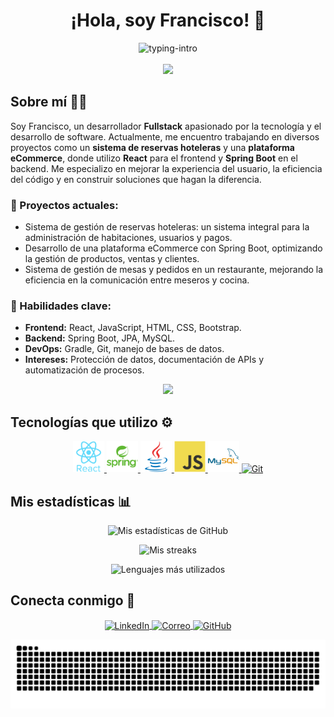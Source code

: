 <div align="center">
 <h1>¡Hola, soy Francisco! 👋</h1>
 <img src="https://readme-typing-svg.herokuapp.com?font=Fira+Code&color=%2338C2FF&size=45&center=true&vCenter=true&width=1000&lines=Desarrollador+Fullstack+|+React+|+Spring+Boot+|+Java+" alt="typing-intro">
</div>

<br>

<div align="center">
    <img src="https://media.giphy.com/media/xT9IgzoKnwFNmISR8I/giphy.gif" height="150px" />
</div>

## Sobre mí 👨‍💻

Soy Francisco, un desarrollador **Fullstack** apasionado por la tecnología y el desarrollo de software. Actualmente, me encuentro trabajando en diversos proyectos como un **sistema de reservas hoteleras** y una **plataforma eCommerce**, donde utilizo **React** para el frontend y **Spring Boot** en el backend. Me especializo en mejorar la experiencia del usuario, la eficiencia del código y en construir soluciones que hagan la diferencia.

### 🔭 Proyectos actuales:
- Sistema de gestión de reservas hoteleras: un sistema integral para la administración de habitaciones, usuarios y pagos.
- Desarrollo de una plataforma eCommerce con Spring Boot, optimizando la gestión de productos, ventas y clientes.
- Sistema de gestión de mesas y pedidos en un restaurante, mejorando la eficiencia en la comunicación entre meseros y cocina.

### 🚀 Habilidades clave:
- **Frontend:** React, JavaScript, HTML, CSS, Bootstrap.
- **Backend:** Spring Boot, JPA, MySQL.
- **DevOps:** Gradle, Git, manejo de bases de datos.
- **Intereses:** Protección de datos, documentación de APIs y automatización de procesos.

<p align="center">
  <img src="https://media.giphy.com/media/QHE5gWI0QjqF2/giphy.gif" width="600px"/>
</p>

## Tecnologías que utilizo ⚙️

<p align="center">
    <a href="https://reactjs.org/" target="_blank" rel="noreferrer">
        <img src="https://raw.githubusercontent.com/devicons/devicon/master/icons/react/react-original-wordmark.svg" alt="React" width="50" height="50"/>
    </a>
    <a href="https://spring.io/projects/spring-boot" target="_blank" rel="noreferrer">
        <img src="https://raw.githubusercontent.com/devicons/devicon/master/icons/spring/spring-original-wordmark.svg" alt="Spring Boot" width="50" height="50"/>
    </a>
    <a href="https://www.java.com/" target="_blank" rel="noreferrer">
        <img src="https://raw.githubusercontent.com/devicons/devicon/master/icons/java/java-original.svg" alt="Java" width="50" height="50"/>
    </a>
    <a href="https://developer.mozilla.org/es/docs/Web/JavaScript" target="_blank" rel="noreferrer">
        <img src="https://raw.githubusercontent.com/devicons/devicon/master/icons/javascript/javascript-original.svg" alt="JavaScript" width="50" height="50"/>
    </a>
    <a href="https://www.mysql.com/" target="_blank" rel="noreferrer">
        <img src="https://raw.githubusercontent.com/devicons/devicon/master/icons/mysql/mysql-original-wordmark.svg" alt="MySQL" width="50" height="50"/>
    </a>
    <a href="https://git-scm.com/" target="_blank" rel="noreferrer">
        <img src="https://www.vectorlogo.zone/logos/git-scm/git-scm-icon.svg" alt="Git" width="50" height="50"/>
    </a>
</p>

## Mis estadísticas 📊

<p align="center">
  <img src="https://github-readme-stats.vercel.app/api?username=Francisco&show_icons=true&theme=radical" alt="Mis estadísticas de GitHub" width="500px">
</p>
<p align="center">
  <img src="https://github-readme-streak-stats.herokuapp.com/?user=Francisco&theme=radical" alt="Mis streaks" width="500px">
</p>
<p align="center">
  <img src="https://github-readme-stats.vercel.app/api/top-langs/?username=Francisco&layout=compact&theme=radical" alt="Lenguajes más utilizados" width="500px">
</p>

## Conecta conmigo 🤝

<p align="center">
  <a href="https://linkedin.com/in/francisco" target="_blank">
    <img align="center" alt="LinkedIn" width="50px" src="https://cdn.jsdelivr.net/npm/simple-icons@v3/icons/linkedin.svg" />
  </a>
  <a href="mailto:francisco@gmail.com" target="_blank">
    <img align="center" alt="Correo" width="50px" src="https://cdn.jsdelivr.net/npm/simple-icons@v3/icons/gmail.svg" />
  </a>
  <a href="https://github.com/francisco" target="_blank">
    <img align="center" alt="GitHub" width="50px" src="https://cdn.jsdelivr.net/npm/simple-icons@v3/icons/github.svg" />
  </a>
</p>

<p align="center">
    <img src="https://raw.githubusercontent.com/Platane/snk/output/github-contribution-grid-snake.svg" alt="Snake Animation">
</p>

